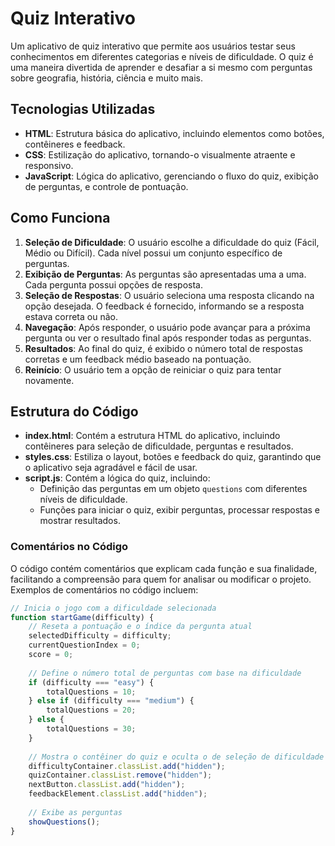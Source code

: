# Quiz Interativo

Um aplicativo de quiz interativo que permite aos usuários testar seus conhecimentos em diferentes categorias e níveis de dificuldade. O quiz é uma maneira divertida de aprender e desafiar a si mesmo com perguntas sobre geografia, história, ciência e muito mais.

## Tecnologias Utilizadas

- **HTML**: Estrutura básica do aplicativo, incluindo elementos como botões, contêineres e feedback.
- **CSS**: Estilização do aplicativo, tornando-o visualmente atraente e responsivo.
- **JavaScript**: Lógica do aplicativo, gerenciando o fluxo do quiz, exibição de perguntas, e controle de pontuação.

## Como Funciona

1. **Seleção de Dificuldade**: O usuário escolhe a dificuldade do quiz (Fácil, Médio ou Difícil). Cada nível possui um conjunto específico de perguntas.
2. **Exibição de Perguntas**: As perguntas são apresentadas uma a uma. Cada pergunta possui opções de resposta.
3. **Seleção de Respostas**: O usuário seleciona uma resposta clicando na opção desejada. O feedback é fornecido, informando se a resposta estava correta ou não.
4. **Navegação**: Após responder, o usuário pode avançar para a próxima pergunta ou ver o resultado final após responder todas as perguntas.
5. **Resultados**: Ao final do quiz, é exibido o número total de respostas corretas e um feedback médio baseado na pontuação.
6. **Reinício**: O usuário tem a opção de reiniciar o quiz para tentar novamente.

## Estrutura do Código

- **index.html**: Contém a estrutura HTML do aplicativo, incluindo contêineres para seleção de dificuldade, perguntas e resultados.
- **styles.css**: Estiliza o layout, botões e feedback do quiz, garantindo que o aplicativo seja agradável e fácil de usar.
- **script.js**: Contém a lógica do quiz, incluindo:
  - Definição das perguntas em um objeto `questions` com diferentes níveis de dificuldade.
  - Funções para iniciar o quiz, exibir perguntas, processar respostas e mostrar resultados.

### Comentários no Código

O código contém comentários que explicam cada função e sua finalidade, facilitando a compreensão para quem for analisar ou modificar o projeto. Exemplos de comentários no código incluem:

```javascript
// Inicia o jogo com a dificuldade selecionada
function startGame(difficulty) {
    // Reseta a pontuação e o índice da pergunta atual
    selectedDifficulty = difficulty;
    currentQuestionIndex = 0;
    score = 0;
    
    // Define o número total de perguntas com base na dificuldade
    if (difficulty === "easy") {
        totalQuestions = 10;
    } else if (difficulty === "medium") {
        totalQuestions = 20;
    } else {
        totalQuestions = 30;
    }
    
    // Mostra o contêiner do quiz e oculta o de seleção de dificuldade
    difficultyContainer.classList.add("hidden");
    quizContainer.classList.remove("hidden");
    nextButton.classList.add("hidden");
    feedbackElement.classList.add("hidden");
    
    // Exibe as perguntas
    showQuestions();
}
